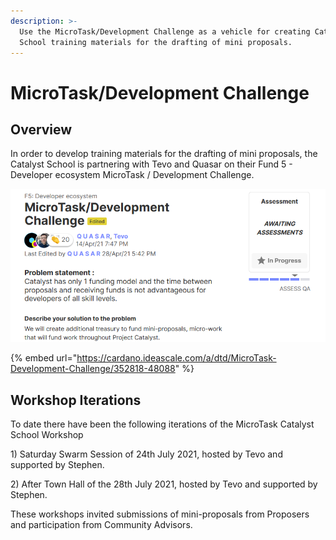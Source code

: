 ```yaml
---
description: >-
  Use the MicroTask/Development Challenge as a vehicle for creating Catalyst
  School training materials for the drafting of mini proposals.
---
```


# MicroTask/Development Challenge

## Overview

In order to develop training materials for the drafting of mini proposals, the Catalyst School is partnering with Tevo and Quasar on their Fund 5 - Developer ecosystem MicroTask / Development Challenge.

![F5 : Developer ecosystem proposal](../.gitbook/assets/2021-07-25-13-.png)

{% embed url="https://cardano.ideascale.com/a/dtd/MicroTask-Development-Challenge/352818-48088" %}

## Workshop Iterations

To date there have been the following iterations of the MicroTask Catalyst School Workshop

1\) Saturday Swarm Session of 24th July 2021, hosted by Tevo and supported by Stephen.

2\) After Town Hall of the 28th July 2021, hosted by Tevo and supported by Stephen.

These workshops invited submissions of mini-proposals from Proposers and participation from Community Advisors.

